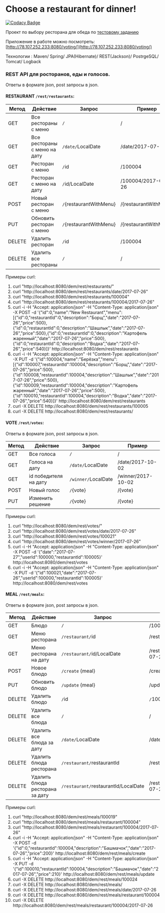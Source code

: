 Choose a restaurant for dinner! 
===============================
[![Codacy Badge](https://api.codacy.com/project/badge/Grade/4b796156bb2c41b3a72548dabed83a43)](https://www.codacy.com/app/dementevay/Choosearestaurant?utm_source=github.com&amp;utm_medium=referral&amp;utm_content=dementevay/Choosearestaurant&amp;utm_campaign=Badge_Grade)

Проект по выбору ресторана для обеда по [тестовому заданию](https://docs.google.com/document/d/1f8QLJ3S2tUH_o_cKcUcuEedt1pttf04LU46tLUb35Os/edit?usp=sharing)

Приложение в работе можно посмотреть: [http://78.107.252.233:8080/voting/](http://78.107.252.233:8080/voting/)

Технологии : Maven/ Spring/ JPA(Hibernate)/ REST(Jackson)/ PostrgeSQL/ Tomcat/ Logback


### REST API для росторанов, еды и голосов.
Ответы в формате json, post запросы в json.

#### RESTAURANT `/rest/restaurants`:

Метод | Действие | Запрос | Пример
--- | --- | --- | ---
GET | Все рестораны с меню | `/` | /
GET | Все рестораны с меню на дату | `/date/`LocalDate | /date/2017-07-26
GET | Ресторан с меню | `/`id | /100004
GET | Ресторан с меню на дату | `/`id/LocalDate | /100004/2017-07-26
POST | Новый ресторан с меню | `/`{restaurantWithMenu} | /{restaurantWithMenu}
PUT | Обновить ресторан с меню | `/`{restaurantWithMenu} | /{restaurantWithMenu}
DELETE | Удалить  ресторан | `/`id | /100004
DELETE | Удалить все рестораны | `/` | /

Примеры curl:
1.  curl "http://localhost:8080/dem/rest/restaurants/"
2.  curl "http://localhost:8080/dem/rest/restaurants/date/2017-07-26"  
3.  curl "http://localhost:8080/dem/rest/restaurants/100004"
4.  curl "http://localhost:8080/dem/rest/restaurants/100004/2017-07-26"
5.  curl -i -H "Accept: application/json" -H "Content-Type: application/json" -X POST -d '{"id":0,"name":"New Restaurant","menu":[{"id":0,"restaurantId":0,"description":"Борщ","date":"2017-07-26","price":500},{"id":0,"restaurantId":0,"description":"Шашлык","date":"2017-07-26","price":500},{"id":0,"restaurantId":0,"description":"Картофель жаренный","date":"2017-07-26","price":500},{"id":0,"restaurantId":0,"description":"Водка","date":"2017-07-26","price":540}]}' http://localhost:8080/dem/rest/restaurants
6.  curl -i -H "Accept: application/json" -H "Content-Type: application/json" -X PUT -d '{"id":100004,"name":"Берёзка","menu":[{"id":100007,"restaurantId":100004,"description":"Борщ","date":"2017-07-26","price":500},{"id":100008,"restaurantId":100004,"description":"Шашлык","date":"2017-07-26","price":500},{"id":100009,"restaurantId":100004,"description":"Картофель жаренный","date":"2017-07-26","price":500},{"id":100010,"restaurantId":100004,"description":"Водка","date":"2017-07-26","price":540}]}' http://localhost:8080/dem/rest/restaurants
7.  curl -X DELETE http://localhost:8080/dem/rest/restaurants/100005
8.  curl -X DELETE http://localhost:8080/dem/rest/restaurants/

#### VOTE `/rest/votes`:
Ответы в формате json, post запросы в json.

Метод | Действие | Запрос | Пример
--- | --- | --- | ---
GET | Все голоса | `/` | / 
GET | Голоса на дату | `/date/`LocalDate | /date/2017-10-02
GET | id победителя на дату | `/winner/`LocalDate | /winner/2017-10-02
POST | Новый голос | `/`{vote} | /{vote}
PUT | Изменить решение | `/`{vote} | /{vote}

Примеры curl:
1.  curl "http://localhost:8080/dem/rest/votes/"
2.  curl "http://localhost:8080/dem/rest/votes/date/2017-07-26"
3.  curl "http://localhost:8080/dem/rest/votes/100021"
4.  curl "http://localhost:8080/dem/rest/votes/winner/2017-07-26"
5.  curl -i -H "Accept: application/json" -H "Content-Type: application/json" -X POST -d '{"date":"2017-07-27","userId":100000,"restaurantId":100005}' http://localhost:8080/dem/rest/votes
6.  curl -i -H "Accept: application/json" -H "Content-Type: application/json" -X PUT -d '{"id":100021,"date":"2017-07-26","userId":100000,"restaurantId":100005}' http://localhost:8080/dem/rest/votes




#### MEAL `/rest/meals`:
Ответы в формате json, post запросы в json.

Метод | Действие | Запрос | Пример
--- | --- | --- | ---
GET | Блюдо | `/` | /100019
GET | Меню ресторана | `/restaurant/`id | /restaurant/100004
GET | Меню ресторана на дату | `/restaurant/`id/LocalDate | /restaurant/100004/2017-07-26
POST | Новое блюдо | `/create` {meal} | /create {meal}
PUT | Обновить блюдо | `/update` {meal} | /update {meal}
DELETE | Удалить  блюдо | `/`id | `/`100024
DELETE | Удалить все блюда | `/` | /
DELETE | Удалить все блюда за дату | `/date/`LocalDate | /date/2017-07-26
DELETE | Удалить блюда ресторана | `/restaurant/`restaurantId | /restaurant/100004
DELETE | Удалить блюда ресторана за дату | `/restaurant/`restaurantId/LocalDate | /restaurant/100004/2017-07-26

Примеры curl:
1.  curl "http://localhost:8080/dem/rest/meals/100019"
2.  curl "http://localhost:8080/dem/rest/meals/restaurant/100004"
3.  curl "http://localhost:8080/dem/rest/meals/restaurant/100004/2017-07-26"
4.  curl -i -H "Accept: application/json" -H "Content-Type: application/json" -X POST -d '{"id":0,"restaurantId":100004,"description":"Башмачок","date":"2017-07-26","price":200}' http://localhost:8080/dem/rest/meals/create
5.  curl -i -H "Accept: application/json" -H "Content-Type: application/json" -X PUT -d '{"id":100010,"restaurantId":100004,"description":"Башмачок","date":"2017-07-26","price":210}' http://localhost:8080/dem/rest/meals/update
6.  curl -X DELETE http://localhost:8080/dem/rest/meals/100024
7.  curl -X DELETE http://localhost:8080/dem/rest/meals/
8.  curl -X DELETE http://localhost:8080/dem/rest/meals/date/2017-07-26
9.  curl -X DELETE http://localhost:8080/dem/rest/meals/restaurant/100004
10.  curl -X DELETE http://localhost:8080/dem/rest/meals/restaurant/100004/2017-07-26



